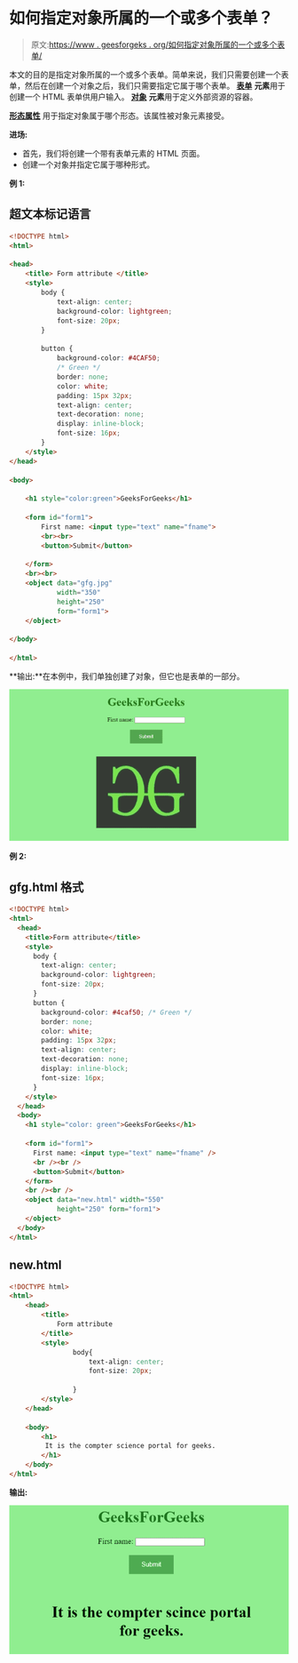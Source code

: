 # 如何指定对象所属的一个或多个表单？

> 原文:[https://www . geesforgeks . org/如何指定对象所属的一个或多个表单/](https://www.geeksforgeeks.org/how-to-specify-one-or-more-forms-the-object-belongs-to/)

本文的目的是指定对象所属的一个或多个表单。简单来说，我们只需要创建一个表单，然后在创建一个对象之后，我们只需要指定它属于哪个表单。 [**表单**](https://www.geeksforgeeks.org/html-form-tag/) **元素**用于创建一个 HTML 表单供用户输入。 [**对象**](https://www.geeksforgeeks.org/html-object-tag/) **元素**用于定义外部资源的容器。

[**形态属性**](https://www.geeksforgeeks.org/html-form-attribute/) 用于指定对象属于哪个形态。该属性被对象元素接受。

**进场:**

*   首先，我们将创建一个带有表单元素的 HTML 页面。
*   创建一个对象并指定它属于哪种形式。

**例 1:**

## 超文本标记语言

```html
<!DOCTYPE html>
<html>

<head>
    <title> Form attribute </title>
    <style>
        body {
            text-align: center;
            background-color: lightgreen;
            font-size: 20px;
        }

        button {
            background-color: #4CAF50;
            /* Green */
            border: none;
            color: white;
            padding: 15px 32px;
            text-align: center;
            text-decoration: none;
            display: inline-block;
            font-size: 16px;
        }
    </style>
</head>

<body>

    <h1 style="color:green">GeeksForGeeks</h1>

    <form id="form1">
        First name: <input type="text" name="fname">
        <br><br>
        <button>Submit</button>

    </form>
    <br><br>
    <object data="gfg.jpg" 
            width="350" 
            height="250" 
            form="form1">
    </object>

</body>

</html>
```

**输出:**在本例中，我们单独创建了对象，但它也是表单的一部分。

![](img/0b1111570fa890a0a6eaf99642662e05.png)

**例 2:**

## gfg.html 格式

```html
<!DOCTYPE html>
<html>
  <head>
    <title>Form attribute</title>
    <style>
      body {
        text-align: center;
        background-color: lightgreen;
        font-size: 20px;
      }
      button {
        background-color: #4caf50; /* Green */
        border: none;
        color: white;
        padding: 15px 32px;
        text-align: center;
        text-decoration: none;
        display: inline-block;
        font-size: 16px;
      }
    </style>
  </head>
  <body>
    <h1 style="color: green">GeeksForGeeks</h1>

    <form id="form1">
      First name: <input type="text" name="fname" />
      <br /><br />
      <button>Submit</button>
    </form>
    <br /><br />
    <object data="new.html" width="550" 
            height="250" form="form1">
    </object>
  </body>
</html>
```

## new.html

```html
<!DOCTYPE html>
<html>
    <head>
        <title>
            Form attribute
        </title>
        <style>
                body{
                    text-align: center;
                    font-size: 20px;

                }
        </style>
    </head>

    <body>
        <h1>
         It is the compter science portal for geeks.
        </h1>
    </body>
</html>
```

**输出:**

![](img/d9a17cb98440cd862e75023a828fd8cb.png)